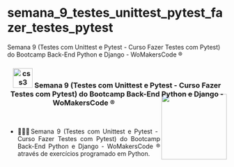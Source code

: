 # semana_9_testes_unittest_pytest_fazer_testes_pytest
Semana 9 (Testes com Unittest e Pytest - Curso Fazer Testes com Pytest) do Bootcamp Back-End Python e Django - WoMakersCode ®

<div align="center">
<h3><img src="https://i.pinimg.com/originals/e7/26/c7/e726c74ac081eed50feee1433d12c998.gif" alt="css3" width="45"> Semana 9 (Testes com Unittest e Pytest - Curso Fazer Testes com Pytest) do Bootcamp Back-End Python e Django - WoMakersCode ®
 
<img align="right" width="150px" style="margin-top:-10px" src="https://user-images.githubusercontent.com/71572039/216510822-39114072-9905-4308-b0ee-3a4bddc8b76f.png">
</div>
</br>
<div align="justify">
 
- 👷🏻‍♀Semana 9 (Testes com Unittest e Pytest - Curso Fazer Testes com Pytest) do Bootcamp Back-End Python e Django - WoMakersCode ® através de exercícios programado em Python.
  
</div>
